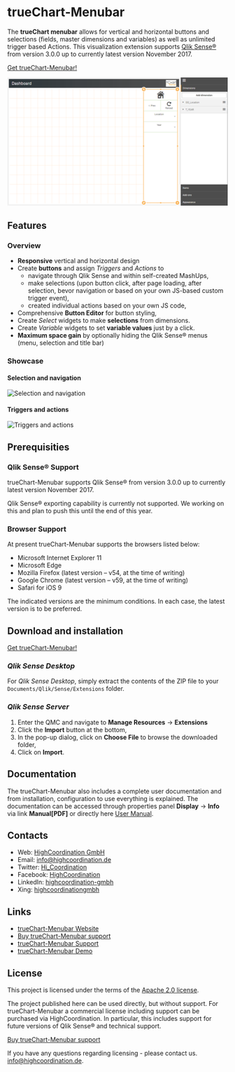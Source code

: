 # trueChart-Menubar

The **trueChart menubar** allows for vertical and horizontal buttons and selections (fields, master dimensions and variables) as well as unlimited trigger based Actions. This visualization extension supports [Qlik Sense®](http://www.qlik.com/us/products/qlik-sense) from version 3.0.0 up to currently latest version November 2017. 

[Get trueChart-Menubar!](../../releases/download/v1.0.8/tcmenu-1.0.8_152.zip) 

![trueChart Menubar Example](./assets/example.gif)

## Features

### Overview

* **Responsive** vertical and horizontal design
* Create **buttons** and assign _Triggers_ and _Actions_ to
  - navigate through Qlik Sense and within self-created MashUps,
  - make selections (upon button click, after page loading, after selection, 
  bevor navigation or based on your own JS-based custom trigger event),
  - created individual actions based on your own JS code,
* Comprehensive **Button Editor** for button styling,
* Create _Select_ widgets to make **selections** from dimensions.
* Create _Variable_ widgets to set **variable values** just by a click.
* **Maximum space gain** by optionally hiding the Qlik Sense® menus 
(menu, selection and title bar) 

### Showcase

#### Selection and navigation

![Selection and navigation](./assets/selection-and-navigation.gif)

#### Triggers and actions

![Triggers and actions](./assets/triggers-and-actions.gif)

## Prerequisities

### Qlik Sense® Support
trueChart-Menubar supports Qlik Sense® from version 3.0.0 up to currently
latest version November 2017.

Qlik Sense® exporting capability is currently not supported. We working on this and
plan to push this until the end of this year.

### Browser Support
At present trueChart-Menubar supports the browsers listed below:

* Microsoft Internet Explorer 11
* Microsoft Edge
* Mozilla Firefox (latest version – v54, at the time of writing)
* Google Chrome (latest version – v59, at the time of writing)
* Safari for iOS 9

The indicated versions are the minimum conditions. In each case, the latest 
version is to be preferred. 

## Download and installation

[Get trueChart-Menubar!](../../releases/download/v1.0.8/tcmenu-1.0.8_152.zip) 

### _Qlik Sense Desktop_

For _Qlik Sense Desktop_, simply extract the contents of the ZIP file to your
`Documents/Qlik/Sense/Extensions` folder.

### _Qlik Sense Server_

1. Enter the QMC and navigate to **Manage Resources** → **Extensions**
2. Click the **Import** button at the bottom,
3. In the pop-up dialog, click on **Choose File** to browse the downloaded folder,
4. Click on **Import**.

## Documentation

The trueChart-Menubar also includes a complete user documentation and from 
installation, configuration to use everything is explained.
The documentation can be accessed through properties panel **Display** → **Info** 
via link **Manual[PDF]** or directly here [User Manual](./doc/tcmenu.pdf).

## Contacts
* Web: [HighCoordination GmbH](https://www.highcoordination.com/en)
* Email: [info@highcoordination.de](mailto:info@highcoordination.de)
* Twitter: [Hi_Coordination](https://twitter.com/Hi_Coordination)
* Facebook: [HighCoordination](https://www.facebook.com/HighCoordination)
* LinkedIn: [highcoordination-gmbh](https://www.linkedin.com/company/highcoordination-gmbh)
* Xing: [highcoordinationgmbh](https://www.xing.com/companies/highcoordinationgmbh)

## Links
* [trueChart-Menubar Website](https://www.highcoordination.com/en/products/truechart-menubar)
* [Buy trueChart-Menubar support](https://www.highcoordination.com/en/learn-more/contact/?formular=kontaktformular-vertrieb#section-kontaktformular-vertrieb)
* [trueChart-Menubar Support](https://www.highcoordination.com/en/support)
* [trueChart-Menubar Demo](https://sense.highcoordination.de/demo/extensions/HiCoDemo/HiCoDemo.html)

## License

This project is licensed under the terms of the [Apache 2.0 license](./LICENSE).

The project published here can be used directly, but without support. 
For trueChart-Menubar a commercial license including support can be purchased 
via HighCoordination. In particular, this includes support for future versions of 
Qlik Sense® and technical support.

[Buy trueChart-Menubar support](https://www.highcoordination.com/en/learn-more/contact/?formular=kontaktformular-vertrieb#section-kontaktformular-vertrieb)

If you have any questions regarding licensing - please contact us. [info@highcoordination.de](mailto:info@highcoordination.de).
